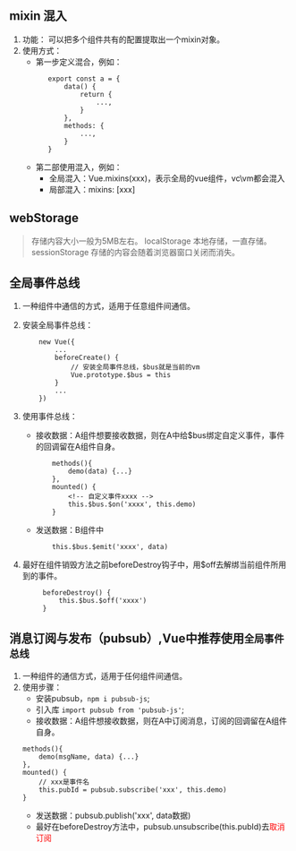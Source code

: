## mixin 混入
1. 功能： 可以把多个组件共有的配置提取出一个mixin对象。
2. 使用方式：
    - 第一步定义混合，例如：
      ```
         export const a = {
             data() {
                 return {
                     ...,
                 }
             },
             methods: {
                 ...,
             }
         }
      ```
    - 第二部使用混入，例如：
        - 全局混入：Vue.mixins(xxx)，表示全局的vue组件，vc\vm都会混入
        - 局部混入：mixins: [xxx]

## webStorage
>存储内容大小一般为5MB左右。
localStorage 本地存储，一直存储。
sessionStorage 存储的内容会随着浏览器窗口关闭而消失。

## 全局事件总线
1. 一种组件中通信的方式，适用于任意组件间通信。
2. 安装全局事件总线：
    ```
        new Vue({
            ...
            beforeCreate() {
                // 安装全局事件总线，$bus就是当前的vm
                Vue.prototype.$bus = this
            }
            ...
        })
    ```
3. 使用事件总线：
   
    - 接收数据：A组件想要接收数据，则在A中给$bus绑定自定义事件，事件的回调留在A组件自身。
        ```
            methods(){
                demo(data) {...}
            },
            mounted() {
                <!-- 自定义事件xxxx -->
                this.$bus.$on('xxxx', this.demo)
            }
        ```
    - 发送数据：B组件中
        ```
            this.$bus.$emit('xxxx', data)    
        ```
4. 最好在组件销毁方法之前beforeDestroy钩子中，用$off去解绑当前组件所用到的事件。
   ```
        beforeDestroy() {
            this.$bus.$off('xxxx')
        }
   ```
## 消息订阅与发布（pubsub）,Vue中推荐使用`全局事件总线`
1. 一种组件的通信方式，适用于任何组件间通信。
2. 使用步骤：
    - 安装pubsub，`npm i pubsub-js`;
    - 引入库 `import pubsub from 'pubsub-js'`;
    - 接收数据：A组件想接收数据，则在A中订阅消息，订阅的回调留在A组件自身。
    ```
    methods(){
        demo(msgName, data) {...}
    },
    mounted() {
        // xxx是事件名
        this.pubId = pubsub.subscribe('xxx', this.demo)
    }
    ```
    - 发送数据：pubsub.publish('xxx', data数据)
    - 最好在beforeDestroy方法中，pubsub.unsubscribe(this.pubId)去<font color="ff0000">取消订阅</font>